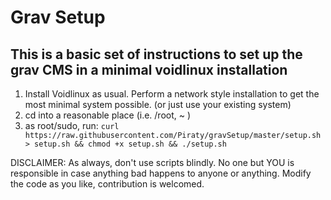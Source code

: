 # Grav Setup
## This is a basic set of instructions to set up the grav CMS in a minimal voidlinux installation

1. Install Voidlinux as usual. Perform a network style installation to get the most minimal system possible. (or just use your existing system)
2. cd into a reasonable place (i.e. /root, ~ )
3. as root/sudo, run: ```curl https://raw.githubusercontent.com/Piraty/gravSetup/master/setup.sh > setup.sh && chmod +x setup.sh && ./setup.sh```

DISCLAIMER:
As always, don't use scripts blindly.
No one but YOU is responsible in case anything bad happens to anyone or anything.
Modify the code as you like, contribution is welcomed.
